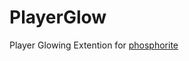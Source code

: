 # PlayerGlow

Player Glowing Extention for [phosphorite](https://github.com/BrokenSt0ne/phosphorite)
